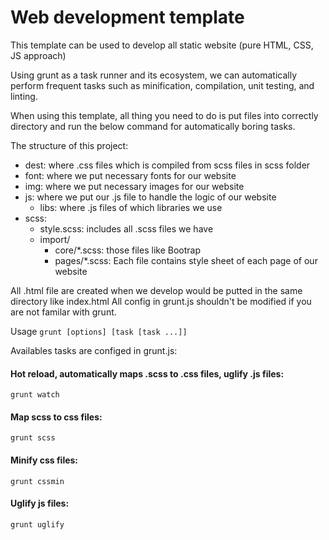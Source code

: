 # Web development template
This template can be used to develop all static website (pure HTML, CSS, JS approach) 

Using grunt as a task runner and its ecosystem, we can automatically perform frequent tasks such as minification, compilation, unit testing, and linting.

When using this template, all thing you need to do is put files into correctly directory and run the below command for automatically boring tasks.

The structure of this project:
- dest: where .css files which is compiled from scss files in scss folder
- font: where we put necessary fonts for our website
- img: where we put necessary images for our website
- js: where we put our .js file to handle the logic of our website
  - libs: where .js files of which libraries we use
- scss:
  - style.scss: includes all .scss files we have
  - import/
    - core/*.scss: those files like Bootrap
    - pages/*.scss: Each file contains style sheet of each page of our website

All .html file are created when we develop would be putted in the same directory like index.html
All config in grunt.js shouldn't be modified if you are not familar with grunt. 

Usage
```grunt [options] [task [task ...]]```

Availables tasks are configed in grunt.js:

#### Hot reload, automatically maps .scss to .css files, uglify .js files:
```grunt watch```

#### Map scss to css files:
```grunt scss```

#### Minify css files:
```grunt cssmin```

#### Uglify js files:
```grunt uglify```
